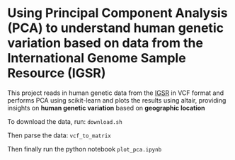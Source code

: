 # Using Principal Component Analysis (PCA) to understand human genetic variation based on data from the International Genome Sample Resource (IGSR)  
This project reads in human genetic data from the [IGSR](https://www.internationalgenome.org/home) in VCF format and performs PCA using scikit-learn and plots the results using altair, providing insights on **human genetic variation** based on **geographic location**


To download the data, run:
```download.sh```

Then parse the data:
```vcf_to_matrix```

Then finally run the python notebook
```plot_pca.ipynb```



